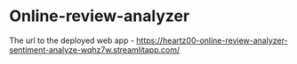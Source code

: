 # Online-review-analyzer
The url to the deployed web app - https://heartz00-online-review-analyzer-sentiment-analyze-wqhz7w.streamlitapp.com/
